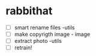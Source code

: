 # rabbithat

- [ ] smart rename files -utils
- [ ] make copyrigth image - image
- [ ] extract photo -utils
- [ ] retrain!
